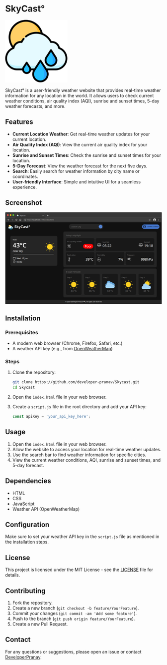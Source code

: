 # SkyCast°

<img src="assets/logo.png" alt="SkyCast Logo" width="200">

SkyCast° is a user-friendly weather website that provides real-time weather information for any location in the world. It allows users to check current weather conditions, air quality index (AQI), sunrise and sunset times, 5-day weather forecasts, and more.

## Features

- **Current Location Weather**: Get real-time weather updates for your current location.
- **Air Quality Index (AQI)**: View the current air quality index for your location.
- **Sunrise and Sunset Times**: Check the sunrise and sunset times for your location.
- **5-Day Forecast**: View the weather forecast for the next five days.
- **Search**: Easily search for weather information by city name or coordinates.
- **User-friendly Interface**: Simple and intuitive UI for a seamless experience.

## Screenshot

![SkyCast° Screenshot](screenshot.png)


## Installation

### Prerequisites

- A modern web browser (Chrome, Firefox, Safari, etc.)
- A weather API key (e.g., from [OpenWeatherMap](https://openweathermap.org/))

### Steps

1. Clone the repository:
    ```bash
    git clone https://github.com/developer-pranav/Skycast.git
    cd Skycast
    ```

2. Open the `index.html` file in your web browser.

3. Create a `script.js` file in the root directory and add your API key:
    ```javascript
    const apiKey = 'your_api_key_here';
    ```

## Usage

1. Open the `index.html` file in your web browser.
2. Allow the website to access your location for real-time weather updates.
3. Use the search bar to find weather information for specific cities.
4. View the current weather conditions, AQI, sunrise and sunset times, and 5-day forecast.

## Dependencies

- HTML
- CSS
- JavaScript
- Weather API (OpenWeatherMap)

## Configuration

Make sure to set your weather API key in the `script.js` file as mentioned in the installation steps.

## License

This project is licensed under the MIT License - see the [LICENSE](LICENSE.txt) file for details.

## Contributing

1. Fork the repository.
2. Create a new branch (`git checkout -b feature/YourFeature`).
3. Commit your changes (`git commit -am 'Add some feature'`).
4. Push to the branch (`git push origin feature/YourFeature`).
5. Create a new Pull Request.

## Contact

For any questions or suggestions, please open an issue or contact [DeveloperPranav](mailto:developer.pranav3306@gmail.com.com).
